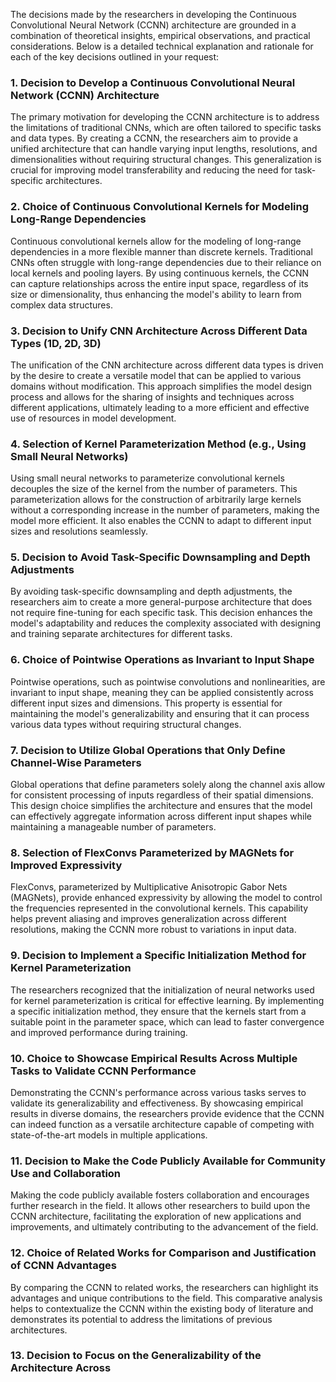 The decisions made by the researchers in developing the Continuous Convolutional Neural Network (CCNN) architecture are grounded in a combination of theoretical insights, empirical observations, and practical considerations. Below is a detailed technical explanation and rationale for each of the key decisions outlined in your request:

### 1. Decision to Develop a Continuous Convolutional Neural Network (CCNN) Architecture
The primary motivation for developing the CCNN architecture is to address the limitations of traditional CNNs, which are often tailored to specific tasks and data types. By creating a CCNN, the researchers aim to provide a unified architecture that can handle varying input lengths, resolutions, and dimensionalities without requiring structural changes. This generalization is crucial for improving model transferability and reducing the need for task-specific architectures.

### 2. Choice of Continuous Convolutional Kernels for Modeling Long-Range Dependencies
Continuous convolutional kernels allow for the modeling of long-range dependencies in a more flexible manner than discrete kernels. Traditional CNNs often struggle with long-range dependencies due to their reliance on local kernels and pooling layers. By using continuous kernels, the CCNN can capture relationships across the entire input space, regardless of its size or dimensionality, thus enhancing the model's ability to learn from complex data structures.

### 3. Decision to Unify CNN Architecture Across Different Data Types (1D, 2D, 3D)
The unification of the CNN architecture across different data types is driven by the desire to create a versatile model that can be applied to various domains without modification. This approach simplifies the model design process and allows for the sharing of insights and techniques across different applications, ultimately leading to a more efficient and effective use of resources in model development.

### 4. Selection of Kernel Parameterization Method (e.g., Using Small Neural Networks)
Using small neural networks to parameterize convolutional kernels decouples the size of the kernel from the number of parameters. This parameterization allows for the construction of arbitrarily large kernels without a corresponding increase in the number of parameters, making the model more efficient. It also enables the CCNN to adapt to different input sizes and resolutions seamlessly.

### 5. Decision to Avoid Task-Specific Downsampling and Depth Adjustments
By avoiding task-specific downsampling and depth adjustments, the researchers aim to create a more general-purpose architecture that does not require fine-tuning for each specific task. This decision enhances the model's adaptability and reduces the complexity associated with designing and training separate architectures for different tasks.

### 6. Choice of Pointwise Operations as Invariant to Input Shape
Pointwise operations, such as pointwise convolutions and nonlinearities, are invariant to input shape, meaning they can be applied consistently across different input sizes and dimensions. This property is essential for maintaining the model's generalizability and ensuring that it can process various data types without requiring structural changes.

### 7. Decision to Utilize Global Operations that Only Define Channel-Wise Parameters
Global operations that define parameters solely along the channel axis allow for consistent processing of inputs regardless of their spatial dimensions. This design choice simplifies the architecture and ensures that the model can effectively aggregate information across different input shapes while maintaining a manageable number of parameters.

### 8. Selection of FlexConvs Parameterized by MAGNets for Improved Expressivity
FlexConvs, parameterized by Multiplicative Anisotropic Gabor Nets (MAGNets), provide enhanced expressivity by allowing the model to control the frequencies represented in the convolutional kernels. This capability helps prevent aliasing and improves generalization across different resolutions, making the CCNN more robust to variations in input data.

### 9. Decision to Implement a Specific Initialization Method for Kernel Parameterization
The researchers recognized that the initialization of neural networks used for kernel parameterization is critical for effective learning. By implementing a specific initialization method, they ensure that the kernels start from a suitable point in the parameter space, which can lead to faster convergence and improved performance during training.

### 10. Choice to Showcase Empirical Results Across Multiple Tasks to Validate CCNN Performance
Demonstrating the CCNN's performance across various tasks serves to validate its generalizability and effectiveness. By showcasing empirical results in diverse domains, the researchers provide evidence that the CCNN can indeed function as a versatile architecture capable of competing with state-of-the-art models in multiple applications.

### 11. Decision to Make the Code Publicly Available for Community Use and Collaboration
Making the code publicly available fosters collaboration and encourages further research in the field. It allows other researchers to build upon the CCNN architecture, facilitating the exploration of new applications and improvements, and ultimately contributing to the advancement of the field.

### 12. Choice of Related Works for Comparison and Justification of CCNN Advantages
By comparing the CCNN to related works, the researchers can highlight its advantages and unique contributions to the field. This comparative analysis helps to contextualize the CCNN within the existing body of literature and demonstrates its potential to address the limitations of previous architectures.

### 13. Decision to Focus on the Generalizability of the Architecture Across